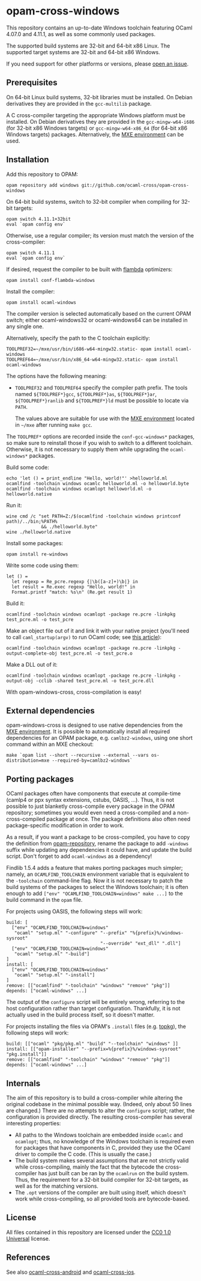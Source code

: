 opam-cross-windows
==================

This repository contains an up-to-date Windows toolchain featuring OCaml 4.07.0 and 4.11.1, as well as some commonly used packages.

The supported build systems are 32-bit and 64-bit x86 Linux. The supported target systems are 32-bit and 64-bit x86 Windows.

If you need support for other platforms or versions, please [open an issue](https://github.com/ocaml-cross/opam-cross-windows/issues).

Prerequisites
-------------

On 64-bit Linux build systems, 32-bit libraries must be installed. On Debian derivatives they are provided in the `gcc-multilib` package.

A C cross-compiler targeting the appropriate Windows platform must be installed. On Debian derivatives they are provided in the `gcc-mingw-w64-i686` (for 32-bit x86 Windows targets) or `gcc-mingw-w64-x86_64` (for 64-bit x86 Windows targets) packages. Alternatively, the [MXE environment](http://mxe.cc) can be used.

Installation
------------

Add this repository to OPAM:

    opam repository add windows git://github.com/ocaml-cross/opam-cross-windows

On 64-bit build systems, switch to 32-bit compiler when compiling for 32-bit targets:

    opam switch 4.11.1+32bit
    eval `opam config env`

Otherwise, use a regular compiler; its version must match the version of the cross-compiler:

    opam switch 4.11.1
    eval `opam config env`

If desired, request the compiler to be built with [flambda][] optimizers:

    opam install conf-flambda-windows

[flambda]: https://caml.inria.fr/pub/docs/manual-ocaml/flambda.html

Install the compiler:

    opam install ocaml-windows

The compiler version is selected automatically based on the current OPAM switch;
either ocaml-windows32 or ocaml-windows64 can be installed in any single one.

Alternatively, specify the path to the C toolchain explicitly:

    TOOLPREF32=~/mxe/usr/bin/i686-w64-mingw32.static- opam install ocaml-windows
    TOOLPREF64=~/mxe/usr/bin/x86_64-w64-mingw32.static- opam install ocaml-windows

The options have the following meaning:

  * `TOOLPREF32` and `TOOLPREF64` specify the compiler path prefix. The tools named `${TOOLPREF*}gcc`, `${TOOLPREF*}as`, `${TOOLPREF*}ar`, `${TOOLPREF*}ranlib` and `${TOOLPREF*}ld` must be possible to locate via `PATH`.

    The values above are suitable for use with the [MXE environment](http://mxe.cc) located in `~/mxe` after running `make gcc`.

The `TOOLPREF*` options are recorded inside the `conf-gcc-windows*` packages, so make sure to reinstall those if you wish to switch to a different toolchain. Otherwise, it is not necessary to supply them while upgrading the `ocaml-windows*` packages.

Build some code:

    echo 'let () = print_endline "Hello, world!"' >helloworld.ml
    ocamlfind -toolchain windows ocamlc helloworld.ml -o helloworld.byte
    ocamlfind -toolchain windows ocamlopt helloworld.ml -o helloworld.native

Run it:

    wine cmd /c "set PATH=Z:/$(ocamlfind -toolchain windows printconf path)/../bin;%PATH%
                 && ./helloworld.byte"
    wine ./helloworld.native

Install some packages:

    opam install re-windows

Write some code using them:

    let () =
      let regexp = Re_pcre.regexp {|\b([a-z]+)\b|} in
      let result = Re.exec regexp "Hello, world!" in
      Format.printf "match: %s\n" (Re.get result 1)

Build it:

    ocamlfind -toolchain windows ocamlopt -package re.pcre -linkpkg test_pcre.ml -o test_pcre

Make an object file out of it and link it with your native project (you'll need to call `caml_startup(argv)` to run OCaml code; see [this article](http://www.mega-nerd.com/erikd/Blog/CodeHacking/Ocaml/calling_ocaml.html)):

    ocamlfind -toolchain windows ocamlopt -package re.pcre -linkpkg -output-complete-obj test_pcre.ml -o test_pcre.o

Make a DLL out of it:

    ocamlfind -toolchain windows ocamlopt -package re.pcre -linkpkg -output-obj -cclib -shared test_pcre.ml -o test_pcre.dll

With opam-windows-cross, cross-compilation is easy!

External dependencies
---------------------

opam-windows-cross is designed to use native dependencies from the [MXE environment](http://mxe.cc). It is possible to automatically install all required dependencies for an OPAM package, e.g. `camlbz2-windows`, using one short command within an MXE checkout:

    make `opam list --short --recursive --external --vars os-distribution=mxe --required-by=camlbz2-windows`

Porting packages
----------------

OCaml packages often have components that execute at compile-time (camlp4 or ppx syntax extensions, cstubs, OASIS, ...). Thus, it is not possible to just blanketly cross-compile every package in the OPAM repository; sometimes you would even need a cross-compiled and a non-cross-compiled package at once. The package definitions also often need package-specific modification in order to work.

As a result, if you want a package to be cross-compiled, you have to copy the definition from [opam-repository](https://github.com/ocaml/opam-repository), rename the package to add `-windows` suffix while updating any dependencies it could have, and update the build script. Don't forget to add `ocaml-windows` as a dependency!

Findlib 1.5.4 adds a feature that makes porting packages much simpler; namely, an `OCAMLFIND_TOOLCHAIN` environment variable that is equivalent to the `-toolchain` command-line flag. Now it is not necessary to patch the build systems of the packages to select the Windows toolchain; it is often enough to add `["env" "OCAMLFIND_TOOLCHAIN=windows" make ...]` to the build command in the `opam` file.

For projects using OASIS, the following steps will work:

    build: [
      ["env" "OCAMLFIND_TOOLCHAIN=windows"
       "ocaml" "setup.ml" "-configure" "--prefix" "%{prefix}%/windows-sysroot"
                                       "--override" "ext_dll" ".dll"]
      ["env" "OCAMLFIND_TOOLCHAIN=windows"
       "ocaml" "setup.ml" "-build"]
    ]
    install: [
      ["env" "OCAMLFIND_TOOLCHAIN=windows"
       "ocaml" "setup.ml" "-install"]
    ]
    remove: [["ocamlfind" "-toolchain" "windows" "remove" "pkg"]]
    depends: ["ocaml-windows" ...]

The output of the `configure` script will be entirely wrong, referring to the host configuration rather than target configuration. Thankfully, it is not actually used in the build process itself, so it doesn't matter.

For projects installing the files via OPAM's `.install` files (e.g. [topkg](https://github.com/dbuenzli/topkg)), the following steps will work:

    build: [["ocaml" "pkg/pkg.ml" "build" "--toolchain" "windows" ]]
    install: [["opam-installer" "--prefix=%{prefix}%/windows-sysroot" "pkg.install"]]
    remove: [["ocamlfind" "-toolchain" "windows" "remove" "pkg"]]
    depends: ["ocaml-windows" ...]

Internals
---------

The aim of this repository is to build a cross-compiler while altering the original codebase in the minimal possible way. (Indeed, only about 50 lines are changed.) There are no attempts to alter the `configure` script; rather, the configuration is provided directly. The resulting cross-compiler has several interesting properties:

  * All paths to the Windows toolchain are embedded inside `ocamlc` and `ocamlopt`; thus, no knowledge of the Windows toolchain is required even for packages that have components in C, provided they use the OCaml driver to compile the C code. (This is usually the case.)
  * The build system makes several assumptions that are not strictly valid while cross-compiling, mainly the fact that the bytecode the cross-compiler has just built can be ran by the `ocamlrun` on the build system. Thus, the requirement for a 32-bit build compiler for 32-bit targets, as well as for the matching versions.
  * The `.opt` versions of the compiler are built using itself, which doesn't work while cross-compiling, so all provided tools are bytecode-based.

License
-------

All files contained in this repository are licensed under the [CC0 1.0 Universal](https://creativecommons.org/publicdomain/zero/1.0/) license.

References
----------

See also [ocaml-cross-android](https://github.com/whitequark/ocaml-cross-android) and [ocaml-cross-ios](https://github.com/whitequark/ocaml-cross-ios).
